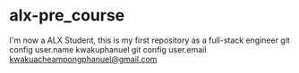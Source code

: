 # alx-pre_course
I'm now a ALX Student, this is my first repository as a full-stack engineer
git config user.name kwakuphanuel
git config user.email kwakuacheampongphanuel@gmail.com

